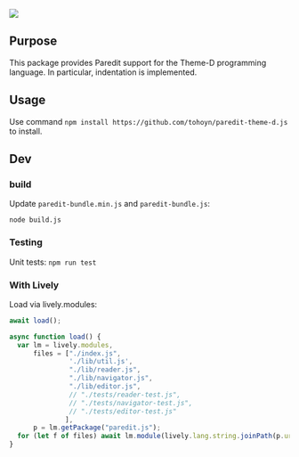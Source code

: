 ![](http://robert.kra.hn/images/paredit-logo.jpg)


## Purpose

This package provides Paredit support for the Theme-D programming language. In particular, indentation is implemented.

## Usage

Use command `npm install https://github.com/tohoyn/paredit-theme-d.js` to install.


## Dev

### build

Update `paredit-bundle.min.js` and `paredit-bundle.js`:

```shell
node build.js
```

### Testing

Unit tests: `npm run test`

### With Lively

Load via lively.modules:

```js
await load();

async function load() {
  var lm = lively.modules,
      files = ["./index.js",
               './lib/util.js',
               "./lib/reader.js",
               "./lib/navigator.js",
               "./lib/editor.js",
               // "./tests/reader-test.js",
               // "./tests/navigator-test.js",
               // "./tests/editor-test.js"
              ],
      p = lm.getPackage("paredit.js");
  for (let f of files) await lm.module(lively.lang.string.joinPath(p.url, f)).reload();
}
```
